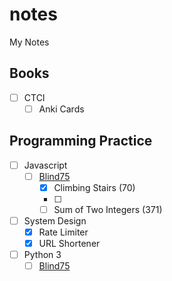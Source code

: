 # notes

My Notes

## Books

- [ ] CTCI
  - [ ] Anki Cards

## Programming Practice

- [ ] Javascript
  - [ ] [Blind75](https://leetcode.com/discuss/general-discussion/460599/blind-75-leetcode-questions)
    - [x] Climbing Stairs (70)
    - [ ] 
    - [ ] Sum of Two Integers (371)
- [ ] System Design
  - [x] Rate Limiter
  - [x] URL Shortener
- [ ] Python 3
  - [ ] [Blind75](https://leetcode.com/discuss/general-discussion/460599/blind-75-leetcode-questions)
